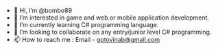 - 👋 Hi, I’m @bombo89
- 👀 I’m interested in game and web or mobile application development.
- 🌱 I’m currently learning C# programming language.
- 💞️ I’m looking to collaborate on any entry/junior level C# programming.
- 📫 How to reach me : Email - gotovinab@gmail.com

<!---
bombo89/bombo89 is a ✨ special ✨ repository because its `README.md` (this file) appears on your GitHub profile.
You can click the Preview link to take a look at your changes.
--->
